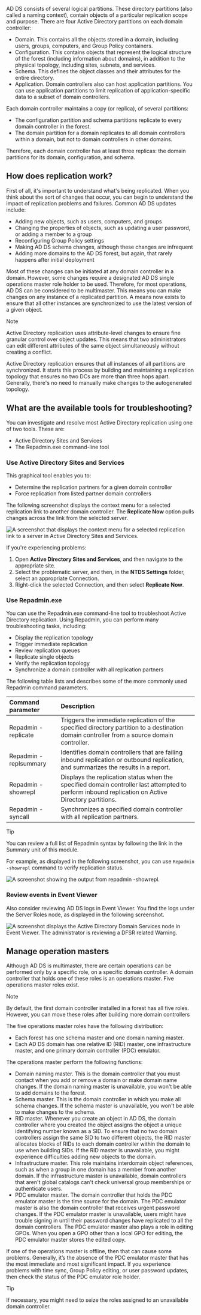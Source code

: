 AD DS consists of several logical partitions. These directory partitions (also called a naming context), contain objects of a particular replication scope and purpose. There are four Active Directory partitions on each domain controller:

- Domain. This contains all the objects stored in a domain, including users, groups, computers, and Group Policy containers.
- Configuration. This contains objects that represent the logical structure of the forest (including information about domains), in addition to the physical topology, including sites, subnets, and services.
- Schema. This defines the object classes and their attributes for the entire directory.
- Application. Domain controllers also can host application partitions. You can use application partitions to limit replication of application-specific data to a subset of domain controllers.

Each domain controller maintains a copy (or replica), of several partitions:

- The configuration partition and schema partitions replicate to every domain controller in the forest.
- The domain partition for a domain replicates to all domain controllers within a domain, but not to domain controllers in other domains.

Therefore, each domain controller has at least three replicas: the domain partitions for its domain, configuration, and schema.

## How does replication work?

First of all, it's important to understand what's being replicated. When you think about the sort of changes that occur, you can begin to understand the impact of replication problems and failures. Common AD DS updates include:

- Adding new objects, such as users, computers, and groups
- Changing the properties of objects, such as updating a user password, or adding a member to a group
- Reconfiguring Group Policy settings
- Making AD DS schema changes, although these changes are infrequent
- Adding more domains to the AD DS forest, but again, that rarely happens after initial deployment

Most of these changes can be initiated at any domain controller in a domain. However, some changes require a designated AD DS single operations master role holder to be used. Therefore, for most operations, AD DS can be considered to be multimaster. This means you can make changes on any instance of a replicated partition. A means now exists to ensure that all other instances are synchronized to use the latest version of a given object.

> [!NOTE]
> Active Directory replication uses attribute-level changes to ensure fine granular control over object updates. This means that two administrators can edit different attributes of the same object simultaneously without creating a conflict. 

Active Directory replication ensures that all instances of all partitions are synchronized. It starts this process by building and maintaining a replication topology that ensures no two DCs are more than three hops apart. Generally, there's no need to manually make changes to the autogenerated topology.

## What are the available tools for troubleshooting?

You can investigate and resolve most Active Directory replication using one of two tools. These are:

- Active Directory Sites and Services
- The Repadmin.exe command-line tool

### Use Active Directory Sites and Services

This graphical tool enables you to:

- Determine the replication partners for a given domain controller
- Force replication from listed partner domain controllers

The following screenshot displays the context menu for a selected replication link to another domain controller. The **Replicate Now** option pulls changes across the link from the selected server.

![A screenshot that displays the context menu for a selected replication link to a server in Active Directory Sites and Services.](../media/replicate-now.png)

If you're experiencing problems:

1. Open **Active Directory Sites and Services**, and then navigate to the appropriate site.
1. Select the problematic server, and then, in the **NTDS Settings** folder, select an appropriate Connection.
1. Right-click the selected Connection, and then select **Replicate Now**.

### Use Repadmin.exe

You can use the Repadmin.exe command-line tool to troubleshoot Active Directory replication. Using Repadmin, you can perform many troubleshooting tasks, including:

- Display the replication topology
- Trigger immediate replication
- Review replication queues
- Replicate single objects
- Verify the replication topology
- Synchronize a domain controller with all replication partners

The following table lists and describes some of the more commonly used Repadmin command parameters.

| Command parameter| Description|
| :--- | :--- |
| Repadmin -replicate| Triggers the immediate replication of the specified directory partition to a destination domain controller from a source domain controller.|
| Repadmin -replsummary| Identifies domain controllers that are failing inbound replication or outbound replication, and summarizes the results in a report.|
| Repadmin -showrepl| Displays the replication status when the specified domain controller last attempted to perform inbound replication on Active Directory partitions.|
| Repadmin -syncall| Synchronizes a specified domain controller with all replication partners.|

> [!TIP]
> You can review a full list of Repadmin syntax by following the link in the Summary unit of this module.

For example, as displayed in the following screenshot, you can use `Repadmin -showrepl` command to verify replication status.

![A screenshot showing the output from repadmin -showrepl.](../media/repadmin.png)

### Review events in Event Viewer

Also consider reviewing AD DS logs in Event Viewer. You find the logs under the Server Roles node, as displayed in the following screenshot.

![A screenshot displays the Active Directory Domain Services node in Event Viewer. The administrator is reviewing a DFSR related Warning.](../media/event-log.png)

## Manage operation masters

Although AD DS is multimaster, there are certain operations can be performed only by a specific role, on a specific domain controller. A domain controller that holds one of these roles is an operations master. Five operations master roles exist.

> [!NOTE]
> By default, the first domain controller installed in a forest has all five roles. However, you can move these roles after building more domain controllers

The five operations master roles have the following distribution:

- Each forest has one schema master and one domain naming master.
- Each AD DS domain has one relative ID (RID) master, one infrastructure master, and one primary domain controller (PDC) emulator.

The operations master perform the following functions:

- Domain naming master. This is the domain controller that you must contact when you add or remove a domain or make domain name changes. If the domain naming master is unavailable, you won't be able to add domains to the forest.
- Schema master. This is the domain controller in which you make all schema changes. If the schema master is unavailable, you won't be able to make changes to the schema.
- RID master. Whenever you create an object in AD DS, the domain controller where you created the object assigns the object a unique identifying number known as a SID. To ensure that no two domain controllers assign the same SID to two different objects, the RID master allocates blocks of RIDs to each domain controller within the domain to use when building SIDs. If the RID master is unavailable, you might experience difficulties adding new objects to the domain.
- Infrastructure master. This role maintains interdomain object references, such as when a group in one domain has a member from another domain. If the infrastructure master is unavailable, domain controllers that aren't global catalogs can't check universal group memberships or authenticate users.
- PDC emulator master. The domain controller that holds the PDC emulator master is the time source for the domain. The PDC emulator master is also the domain controller that receives urgent password changes. If the PDC emulator master is unavailable, users might have trouble signing in until their password changes have replicated to all the domain controllers. The PDC emulator master also plays a role in editing GPOs. When you open a GPO other than a local GPO for editing, the PDC emulator master stores the edited copy.

If one of the operations master is offline, then that can cause some problems. Generally, it’s the absence of the PDC emulator master that has the most immediate and most significant impact. If you experience problems with time sync, Group Policy editing, or user password updates, then check the status of the PDC emulator role holder.

> [!TIP]
> If necessary, you might need to seize the roles assigned to an unavailable domain controller.
